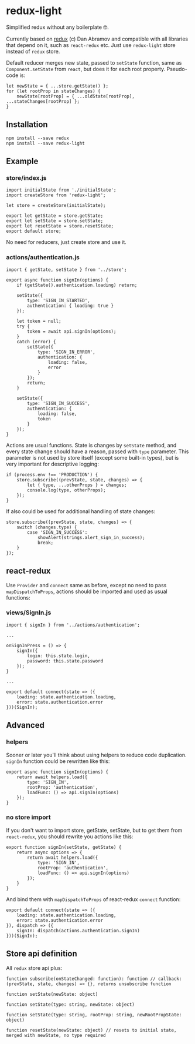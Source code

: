 # redux-light
Simplified redux without any boilerplate :nerd_face:.

Currently based on [redux](https://github.com/reactjs/redux) (c) Dan Abramov and compatible with all libraries that depend on it, such as `react-redux` etc. Just use `redux-light` store instead of `redux` store.

Default reducer merges new state, passed to `setState` function, same as `Component.setState` from `react`, but does it for each root property. Pseudo-code is:

    let newState = { ...store.getState() };
    for (let rootProp in stateChanges) {
        newState[rootProp] = { ...oldState[rootProp], ...stateChanges[rootProp] };
    }

## Installation

    npm install --save redux
    npm install --save redux-light
    
## Example

### store/index.js

    import initialState from './initialState';
    import createStore from 'redux-light';

    let store = createStore(initialState);
    
    export let getState = store.getState;
    export let setState = store.setState;
    export let resetState = store.resetState;
    export default store;

No need for reducers, just create store and use it.
 
### actions/authentication.js

    import { getState, setState } from '../store';
    
    export async function signIn(options) {
        if (getState().authentication.loading) return;

        setState({
            type: 'SIGN_IN_STARTED',
            authentication: { loading: true }
        });

        let token = null;
        try {
            token = await api.signIn(options);
        }
        catch (error) {
            setState({
                type: 'SIGN_IN_ERROR',
                authentication: {
                    loading: false,
                    error
                }
            });
            return;
        }

        setState({
            type: 'SIGN_IN_SUCCESS',
            authentication: {
                loading: false,
                token
            }
        });
    }

Actions are usual functions. State is changes by `setState` method, and every state change should have a reason, passed with `type` parameter. This parameter is not used by store itself (except some built-in types), but is very important for descriptive logging:

    if (process.env !== 'PRODUCTION') {
        store.subscribe((prevState, state, changes) => {
            let { type, ...otherProps } = changes;
            console.log(type, otherProps);
        });
    }
    
If also could be used for additional handling of state changes:

    store.subscribe((prevState, state, changes) => {
        switch (changes.type) {
            case 'SIGN_IN_SUCCESS':
                showAlert(strings.alert_sign_in_success);
                break;
        }
    });

    
## react-redux

Use `Provider` and `connect` same as before, except no need to pass `mapDispatchToProps`, actions should be imported and used as usual functions:


### views/SignIn.js

    import { signIn } from '../actions/authentication';

    ...

    onSignInPress = () => {
        signIn({
            login: this.state.login,
            password: this.state.password
        });
    }

    ...

    export default connect(state => ({
        loading: state.authentication.loading,
        error: state.authentication.error
    }))(SignIn);
    
## Advanced
    
### helpers

Sooner or later you'll think about using helpers to reduce code duplication. `signIn` function could be rewritten like this:

    export async function signIn(options) {
        return await helpers.load({
            type: 'SIGN_IN',
            rootProp: 'authentication',
            loadFunc: () => api.signIn(options)
        });
    }

### no store import

If you don't want to import store, getState, setState, but to get them from `react-redux`, you should rewrite you actions like this:

    export function signIn(setState, getState) {
        return async options => {
            return await helpers.load({
                type: 'SIGN_IN',
                rootProp: 'authentication',
                loadFunc: () => api.signIn(options)
            });
        }
    }
    
And bind them with `mapDispatchToProps` of react-redux `connect` function:

    export default connect(state => ({
        loading: state.authentication.loading,
        error: state.authentication.error
    }), dispatch => ({
        signIn: dispatch(actions.authentication.signIn)
    }))(SignIn);

## Store api definition

All `redux` store api plus:

    function subscribe(onStateChanged: function): function // callback: (prevState, state, changes) => {}, returns unsubscribe function
    
    function setState(newState: object)
    
    function setState(type: string, newState: object)
    
    function setState(type: string, rootProp: string, newRootPropState: object)
    
    function resetState(newState: object) // resets to initial state, merged with newState, no type required
